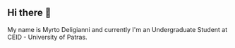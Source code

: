 ## Hi there 👋

My name is Myrto Deligianni and currently I'm an Undergraduate Student at CEID - University of Patras.

